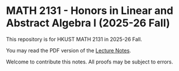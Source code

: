 # MATH 2131 - Honors in Linear and Abstract Algebra I (2025-26 Fall)

This repository is for HKUST MATH 2131 in 2025-26 Fall. 

You may read the PDF version of the [Lecture Notes](main.pdf).

Welcome to contribute this notes. All proofs may be subject to errors. 